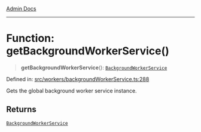 [Admin Docs](/)

***

# Function: getBackgroundWorkerService()

> **getBackgroundWorkerService**(): [`BackgroundWorkerService`](../classes/BackgroundWorkerService.md)

Defined in: [src/workers/backgroundWorkerService.ts:288](https://github.com/gautam-divyanshu/talawa-api/blob/7e7d786bbd7356b22a3ba5029601eed88ff27201/src/workers/backgroundWorkerService.ts#L288)

Gets the global background worker service instance.

## Returns

[`BackgroundWorkerService`](../classes/BackgroundWorkerService.md)
